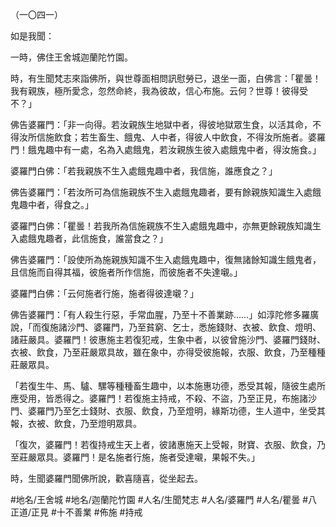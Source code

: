 （一〇四一）

如是我聞：

一時，佛住王舍城迦蘭陀竹園。

時，有生聞梵志來詣佛所，與世尊面相問訊慰勞已，退坐一面，白佛言：「瞿曇！我有親族，極所愛念，忽然命終，我為彼故，信心布施。云何？世尊！彼得受不？」

佛告婆羅門：「非一向得。若汝親族生地獄中者，得彼地獄眾生食，以活其命，不得汝所信施飲食；若生畜生、餓鬼、人中者，得彼人中飲食，不得汝所施者。婆羅門！餓鬼趣中有一處，名為入處餓鬼，若汝親族生彼入處餓鬼中者，得汝施食。」

婆羅門白佛：「若我親族不生入處餓鬼趣中者，我信施，誰應食之？」

佛告婆羅門：「若汝所可為信施親族不生入處餓鬼趣者，要有餘親族知識生入處餓鬼趣中者，得食之。」

婆羅門白佛：「瞿曇！若我所為信施親族不生入處餓鬼趣中，亦無更餘親族知識生入處餓鬼趣者，此信施食，誰當食之？」

佛告婆羅門：「設使所為施親族知識不生入處餓鬼趣中，復無諸餘知識生餓鬼者，且信施而自得其福，彼施者所作信施，而彼施者不失達嚫。」

婆羅門白佛：「云何施者行施，施者得彼達嚫？」

佛告婆羅門：「有人殺生行惡，手常血腥，乃至十不善業跡……」如淳陀修多羅廣說，「而復施諸沙門、婆羅門，乃至貧窮、乞士，悉施錢財、衣被、飲食、燈明、諸莊嚴具。婆羅門！彼惠施主若復犯戒，生象中者，以彼曾施沙門、婆羅門錢財、衣被、飲食，乃至莊嚴眾具故，雖在象中，亦得受彼施報，衣服、飲食，乃至種種莊嚴眾具。

「若復生牛、馬、驢、騾等種種畜生趣中，以本施惠功德，悉受其報，隨彼生處所應受用，皆悉得之。婆羅門！若復施主持戒，不殺、不盜，乃至正見，布施諸沙門、婆羅門乃至乞士錢財、衣服、飲食，乃至燈明，緣斯功德，生人道中，坐受其報，衣被、飲食，乃至燈明眾具。

「復次，婆羅門！若復持戒生天上者，彼諸惠施天上受報，財寶、衣服、飲食，乃至莊嚴眾具。婆羅門！是名施者行施，施者受達嚫，果報不失。」

時，生聞婆羅門聞佛所說，歡喜隨喜，從坐起去。

#地名/王舍城
#地名/迦蘭陀竹園
#人名/生聞梵志
#人名/婆羅門
#人名/瞿曇
#八正道/正見
#十不善業
#佈施
#持戒
